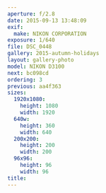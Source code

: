 ```yaml
---
aperture: f/2.8
date: 2015-09-13 13:48:09
exif:
  make: NIKON CORPORATION
exposure: 1/640
file: DSC_0448
gallery: 2015-autumn-holidays
layout: gallery-photo
model: NIKON D3100
next: bc098cd
ordering: 3
previous: aa4f363
sizes:
  1920x1080:
    height: 1080
    width: 1920
  640w:
    height: 360
    width: 640
  200x200:
    height: 200
    width: 200
  96x96:
    height: 96
    width: 96
title: 
---
```

